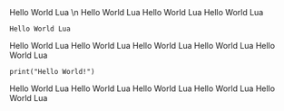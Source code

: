 <html>

  <head>
    <meta charset="UTF-8">
  </head>
  Hello World Lua \n
  Hello World Lua
  Hello World Lua
  Hello World Lua
  <body>

    Hello World Lua
    
  </body>
  Hello World Lua
  Hello World Lua
  Hello World Lua
  Hello World Lua
  Hello World Lua
  <body>

    print("Hello World!")
    
  </body>
  Hello World Lua
  Hello World Lua
  Hello World Lua
  Hello World Lua
  Hello World Lua
</html>
